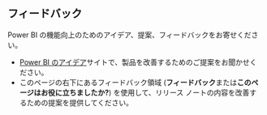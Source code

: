 ## <a name="tell-us-what-you-think"></a>フィードバック
Power BI の機能向上のためのアイデア、提案、フィードバックをお寄せください。
- [Power BI のアイデア](https://ideas.powerbi.com/forums/265200-power-bi-ideas/filters/top?category_id=207604)サイトで、製品を改善するためのご提案をお聞かせください。
- このページの右下にあるフィードバック領域 (**フィードバック**または**このページはお役に立ちましたか?**) を使用して、リリース ノートの内容を改善するための提案を提供してください。 